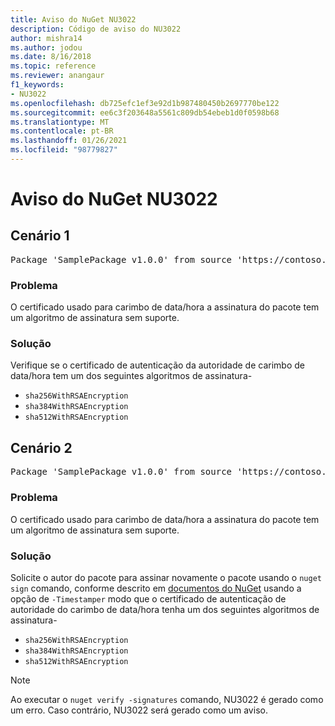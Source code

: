 ```yaml
---
title: Aviso do NuGet NU3022
description: Código de aviso do NU3022
author: mishra14
ms.author: jodou
ms.date: 8/16/2018
ms.topic: reference
ms.reviewer: anangaur
f1_keywords:
- NU3022
ms.openlocfilehash: db725efc1ef3e92d1b987480450b2697770be122
ms.sourcegitcommit: ee6c3f203648a5561c809db54ebeb1d0f0598b68
ms.translationtype: MT
ms.contentlocale: pt-BR
ms.lasthandoff: 01/26/2021
ms.locfileid: "98779827"
---
```

# <a name="nuget-warning-nu3022"></a>Aviso do NuGet NU3022

## <a name="scenario-1"></a>Cenário 1

<pre>Package 'SamplePackage v1.0.0' from source 'https://contoso.com/index.json': The primary signature's timestamp certificate has an unsupported signature algorithm.</pre>

### <a name="issue"></a>Problema

O certificado usado para carimbo de data/hora a assinatura do pacote tem um algoritmo de assinatura sem suporte.


### <a name="solution"></a>Solução

Verifique se o certificado de autenticação da autoridade de carimbo de data/hora tem um dos seguintes algoritmos de assinatura- 
* `sha256WithRSAEncryption`
* `sha384WithRSAEncryption`
* `sha512WithRSAEncryption`



## <a name="scenario-2"></a>Cenário 2

<pre>Package 'SamplePackage v1.0.0' from source 'https://contoso.com/index.json': The timestamp certificate has an unsupported signature algorithm (SHA1). The following algorithms are supported: SHA256RSA, SHA384RSA, SHA512RSA.</pre>

### <a name="issue"></a>Problema

O certificado usado para carimbo de data/hora a assinatura do pacote tem um algoritmo de assinatura sem suporte.


### <a name="solution"></a>Solução

Solicite o autor do pacote para assinar novamente o pacote usando o `nuget sign` comando, conforme descrito em [documentos do NuGet](../../create-packages/sign-a-package.md) usando a opção de `-Timestamper` modo que o certificado de autenticação de autoridade do carimbo de data/hora tenha um dos seguintes algoritmos de assinatura-
* `sha256WithRSAEncryption`
* `sha384WithRSAEncryption`
* `sha512WithRSAEncryption`


> [!Note]
> Ao executar o `nuget verify -signatures` comando, NU3022 é gerado como um erro. Caso contrário, NU3022 será gerado como um aviso.

